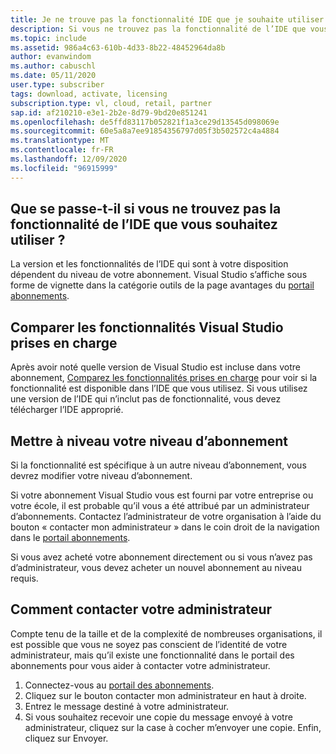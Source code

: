```yaml
---
title: Je ne trouve pas la fonctionnalité IDE que je souhaite utiliser
description: Si vous ne trouvez pas la fonctionnalité de l’IDE que vous souhaitez utiliser, vous utilisez peut-être la version incorrecte de Visual Studio
ms.topic: include
ms.assetid: 986a4c63-610b-4d33-8b22-48452964da8b
author: evanwindom
ms.author: cabuschl
ms.date: 05/11/2020
user.type: subscriber
tags: download, activate, licensing
subscription.type: vl, cloud, retail, partner
sap.id: af210210-e3e1-2b2e-8d79-9bd20e851241
ms.openlocfilehash: de5ffd83117b052821f1a3ce29d13545d098069e
ms.sourcegitcommit: 60e5a8a7ee91854356797d05f3b502572c4a4884
ms.translationtype: MT
ms.contentlocale: fr-FR
ms.lasthandoff: 12/09/2020
ms.locfileid: "96915999"
---
```

## <a name="what-if-you-cant-find-the-ide-feature-you-want-to-use"></a>Que se passe-t-il si vous ne trouvez pas la fonctionnalité de l’IDE que vous souhaitez utiliser ? 

La version et les fonctionnalités de l’IDE qui sont à votre disposition dépendent du niveau de votre abonnement. Visual Studio s’affiche sous forme de vignette dans la catégorie outils de la page avantages du [portail abonnements](https://my.visualstudio.com/benefits). 

## <a name="compare-supported-visual-studio-features"></a>Comparer les fonctionnalités Visual Studio prises en charge 

Après avoir noté quelle version de Visual Studio est incluse dans votre abonnement, [Comparez les fonctionnalités prises en charge](https://visualstudio.microsoft.com/vs/compare/) pour voir si la fonctionnalité est disponible dans l’IDE que vous utilisez. Si vous utilisez une version de l’IDE qui n’inclut pas de fonctionnalité, vous devez télécharger l’IDE approprié. 

## <a name="upgrade-your-subscription-level"></a>Mettre à niveau votre niveau d’abonnement  

Si la fonctionnalité est spécifique à un autre niveau d’abonnement, vous devrez modifier votre niveau d’abonnement.  

Si votre abonnement Visual Studio vous est fourni par votre entreprise ou votre école, il est probable qu’il vous a été attribué par un administrateur d’abonnements. Contactez l’administrateur de votre organisation à l’aide du bouton « contacter mon administrateur » dans le coin droit de la navigation dans le [portail abonnements](https://my.visualstudio.com/benefits).  

Si vous avez acheté votre abonnement directement ou si vous n’avez pas d’administrateur, vous devez acheter un nouvel abonnement au niveau requis.  

## <a name="how-to-contact-your-admin"></a>Comment contacter votre administrateur 

Compte tenu de la taille et de la complexité de nombreuses organisations, il est possible que vous ne soyez pas conscient de l’identité de votre administrateur, mais qu’il existe une fonctionnalité dans le portail des abonnements pour vous aider à contacter votre administrateur. 

1. Connectez-vous au [portail des abonnements](https://my.visualstudio.com/benefits).  
1. Cliquez sur le bouton contacter mon administrateur en haut à droite. 
1. Entrez le message destiné à votre administrateur. 
1. Si vous souhaitez recevoir une copie du message envoyé à votre administrateur, cliquez sur la case à cocher m’envoyer une copie. Enfin, cliquez sur Envoyer.